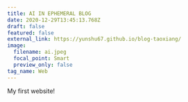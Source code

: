 ```yaml
---
title: AI IN EPHEMERAL BLOG
date: 2020-12-29T13:45:13.768Z
draft: false
featured: false
external_link: https://yunshu67.github.io/blog-taoxiang/
image:
  filename: ai.jpeg
  focal_point: Smart
  preview_only: false
tag_name: Web
---
```

My first website!
